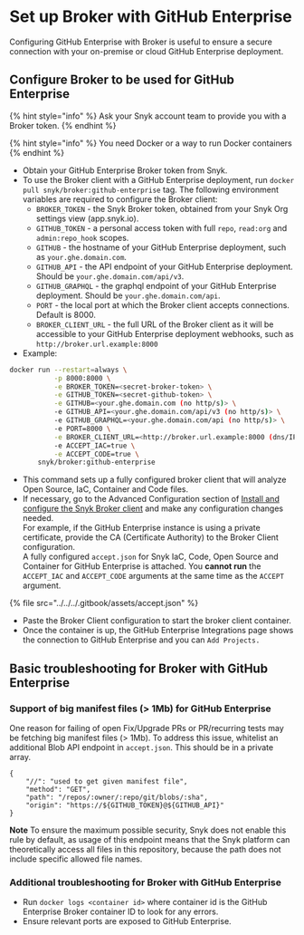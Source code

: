 # Set up Broker with GitHub Enterprise

Configuring GitHub Enterprise with Broker is useful to ensure a secure connection with your on-premise or cloud GitHub Enterprise deployment.

## Configure Broker to be used for GitHub Enterprise

{% hint style="info" %}
Ask your Snyk account team to provide you with a Broker token.
{% endhint %}

{% hint style="info" %}
You need Docker or a way to run Docker containers
{% endhint %}

* Obtain your GitHub Enterprise Broker token from Snyk.
* To use the Broker client with a GitHub Enterprise deployment, run `docker pull snyk/broker:github-enterprise` tag. The following environment variables are required to configure the Broker client:
  * `BROKER_TOKEN` - the Snyk Broker token, obtained from your Snyk Org settings view (app.snyk.io).
  * `GITHUB_TOKEN` - a personal access token with full `repo`, `read:org` and `admin:repo_hook` scopes.
  * `GITHUB` - the hostname of your GitHub Enterprise deployment, such as `your.ghe.domain.com`.
  * `GITHUB_API` - the API endpoint of your GitHub Enterprise deployment. Should be `your.ghe.domain.com/api/v3`.
  * `GITHUB_GRAPHQL` - the graphql endpoint of your GitHub Enterprise deployment. Should be `your.ghe.domain.com/api`.
  * `PORT` - the local port at which the Broker client accepts connections. Default is 8000.
  * `BROKER_CLIENT_URL` - the full URL of the Broker client as it will be accessible to your GitHub Enterprise deployment webhooks, such as `http://broker.url.example:8000`
* Example:

```bash
docker run --restart=always \
           -p 8000:8000 \
           -e BROKER_TOKEN=<secret-broker-token> \
           -e GITHUB_TOKEN=<secret-github-token> \
           -e GITHUB=<your.ghe.domain.com (no http/s)> \
           -e GITHUB_API=<your.ghe.domain.com/api/v3 (no http/s)> \
           -e GITHUB_GRAPHQL=<your.ghe.domain.com/api (no http/s)> \
           -e PORT=8000 \
           -e BROKER_CLIENT_URL=<http://broker.url.example:8000 (dns/IP:port)> \
           -e ACCEPT_IAC=true \
           -e ACCEPT_CODE=true \
       snyk/broker:github-enterprise
```

* This command sets up a fully configured broker client that will analyze Open Source, IaC, Container and Code files.
* If necessary, go to the Advanced Configuration section of [Install and configure the Snyk Broker client](../set-up-snyk-broker/how-to-install-and-configure-your-snyk-broker-client.md) and make any configuration changes needed.\
  For example, if the GitHub Enterprise instance is using a private certificate, provide the CA (Certificate Authority) to the Broker Client configuration.\
  A fully configured `accept.json` for Snyk IaC, Code, Open Source and Container for GitHub Enterprise is attached. You **cannot run** the `ACCEPT_IAC` and `ACCEPT_CODE` arguments at the same time as the `ACCEPT` argument.

{% file src="../../../.gitbook/assets/accept.json" %}

* Paste the Broker Client configuration to start the broker client container.
* Once the container is up, the GitHub Enterprise Integrations page shows the connection to GitHub Enterprise and you can `Add Projects.`

## Basic troubleshooting for Broker with GitHub Enterprise

### **Support of big manifest files (> 1Mb) for GitHub Enterprise**

One reason for failing of open Fix/Upgrade PRs or PR/recurring tests may be fetching big manifest files (> 1Mb). To address this issue, whitelist an additional Blob API endpoint  in `accept.json`. This should be in a private array.

```
{
    "//": "used to get given manifest file",
    "method": "GET",
    "path": "/repos/:owner/:repo/git/blobs/:sha",
    "origin": "https://${GITHUB_TOKEN}@${GITHUB_API}"
}
```

**Note** To ensure the maximum possible security, Snyk does not enable this rule by default, as usage of this endpoint means that the Snyk platform can theoretically access all files in this repository, because the path does not include specific allowed file names.

### **Additional troubleshooting for Broker with GitHub Enterprise**

* Run `docker logs <container id>` where container id is the GitHub Enterprise Broker container ID to look for any errors.
* Ensure relevant ports are exposed to GitHub Enterprise.
